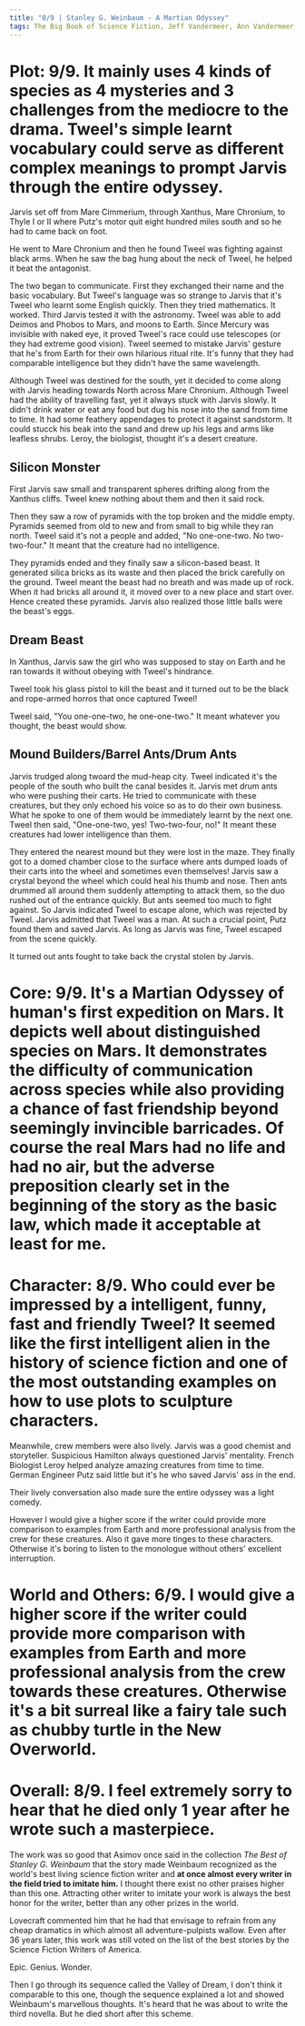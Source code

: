 ```yaml
---
title: "0/9 | Stanley G. Weinbaum - A Martian Odyssey"
tags: The Big Book of Science Fiction, Jeff Vandermeer, Ann Vandermeer, short story, novelette, science fiction, 1902-1935, 1934
---
```


# Plot: 9/9. It mainly uses 4 kinds of species as 4 mysteries and 3 challenges from the mediocre to the drama. Tweel's simple learnt vocabulary could serve as different complex meanings to prompt  Jarvis through the entire odyssey.
Jarvis set off from Mare Cimmerium, through Xanthus, Mare Chronium, to Thyle I or II where Putz's motor quit eight hundred miles south and so he had to came back on foot.

He went to Mare Chronium and then he found Tweel was fighting against black arms. When he saw the bag hung about the neck of Tweel, he helped it beat the antagonist. 

The two began to communicate. First they exchanged their name and the basic vocabulary. But Tweel's language was so strange to Jarvis that it's Tweel who learnt some English quickly. Then they tried mathematics. It worked. Third Jarvis tested it with the astronomy. Tweel was able to add Deimos and Phobos to Mars, and moons to Earth. Since Mercury was invisible with naked eye, it proved Tweel's race could use telescopes (or they had extreme good vision). Tweel seemed to mistake Jarvis' gesture that he's from Earth for their own hilarious ritual rite. It's funny that they had comparable intelligence but they didn't have the same wavelength.

Although Tweel was destined for the south, yet it decided to come along with Jarvis heading towards North across Mare Chronium. Although Tweel had the ability of travelling fast, yet it always stuck with Jarvis slowly. It didn't drink water or eat any food but dug his nose into the sand from time to time. It had some feathery appendages to protect it against sandstorm. It could stucck his beak into the sand and drew up his legs and arms like leafless shrubs. Leroy, the biologist, thought it's a desert creature. 

## Silicon Monster
First Jarvis saw small and transparent spheres drifting along from the Xanthus cliffs. Tweel knew nothing about them and then it said rock.

Then they saw a row of pyramids with the top broken and the middle empty. Pyramids seemed from old to new and from small to big while they ran north. Tweel said it's not a people and added, "No one-one-two. No two-two-four." It meant that the creature had no intelligence.

They pyramids ended and they finally saw a silicon-based beast. It generated silica bricks as its waste and then placed the brick carefully on the ground. Tweel meant the beast had no breath and was made up of rock. When it had bricks all around it, it moved over to a new place and start over. Hence created these pyramids. Jarvis also realized those little balls were the beast's eggs.


## Dream Beast
In Xanthus, Jarvis saw the girl who was supposed to stay on Earth and he ran towards it without obeying with Tweel's hindrance.

Tweel took his glass pistol to kill the beast and it turned out to be the black and rope-armed horros that once captured Tweel!

Tweel said, "You one-one-two, he one-one-two." It meant whatever you thought, the beast would show. 

## Mound Builders/Barrel Ants/Drum Ants
Jarvis trudged along twoard the mud-heap city. Tweel indicated it's the people of the south who built the canal besides it. Jarvis met drum ants who were pushing their carts. He tried to communicate with these creatures, but they only echoed his voice so as to do their own business. What he spoke to one of them would be immediately learnt by the next one. Tweel then said, "One-one-two, yes! Two-two-four, no!" It meant these creatures had lower intelligence than them.

They entered the nearest mound but they were lost in the maze. They finally got to a domed chamber close to the surface where ants dumped loads of their carts into the wheel and sometimes even themselves! Jarvis saw a crystal beyond the wheel which could heal his thumb and nose. Then ants drummed all around them suddenly attempting to attack them, so the duo rushed out of the entrance quickly. But ants seemed too much to fight against. So Jarvis indicated Tweel to escape alone, which was rejected by Tweel. Jarvis admitted that Tweel was a man. At such a crucial point, Putz found them and saved Jarvis. As long as Jarvis was fine, Tweel escaped from the scene quickly. 

It turned out ants fought to take back the crystal stolen by Jarvis.

# Core: 9/9. It's a Martian Odyssey of human's first expedition on Mars. It depicts well about distinguished species on Mars. It demonstrates the difficulty of communication across species while also providing a chance of fast friendship beyond seemingly invincible barricades. Of course the real Mars had no life and had no air, but the adverse preposition clearly set in the beginning of the story as the basic law, which made it acceptable at least for me.



# Character: 8/9. Who could ever be impressed by a intelligent, funny, fast and friendly Tweel? It seemed like the first intelligent alien in the history of science fiction and one of the most outstanding examples on how to use plots to sculpture characters.
Meanwhile, crew members were also lively. Jarvis was a good chemist and storyteller. Suspicious Hamilton always questioned Jarvis' mentality. French Biologist Leroy helped analyze amazing creatures from time to time. German Engineer Putz said little but it's he who saved Jarvis' ass in the end. 

Their lively conversation also made sure the entire odyssey was a light comedy. 

However I would give a higher score if the writer could provide more comparison to examples from Earth and more professional analysis from the crew for these creatures. Also it gave more tinges to these characters. Otherwise it's boring to listen to the monologue without others' excellent interruption.

# World and Others: 6/9. I would give a higher score if the writer could provide more comparison with examples from Earth and more professional analysis from the crew towards these creatures. Otherwise it's a bit surreal like a fairy tale such as chubby turtle in the New Overworld.



# Overall: 8/9. I feel extremely sorry to hear that he died only 1 year after he wrote such a masterpiece.
The work was so good that Asimov once said in the collection *The Best of Stanley G. Weinbaum* that the story made Weinbaum recognized as the world's best living science fiction writer and **at once almost every writer in the field tried to imitate him.** I thought there exist no other praises higher than this one. Attracting other writer to imitate your work is always the best honor for the writer, better than any other prizes in the world.

Lovecraft commented him that he had that envisage to refrain from any cheap dramatics in which almost all adventure-pulpists wallow. Even after 36 years later, this work was still voted on the list of the best stories by the Science Fiction Writers of America.

Epic. Genius. Wonder.

Then I go through its sequence called the Valley of Dream, I don't think it comparable to this one, though the sequence explained a lot and showed Weinbaum's marvellous thoughts. It's heard that he was about to write the third novella. But he died short after this scheme.

